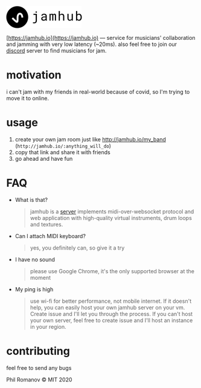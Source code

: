 <img src="./public/logo-full.svg">

[https://jamhub.io](https://jamhub.io) — service for musicians' collaboration and jamming with very low latency (~20ms). also feel free to join our [discord](https://discord.gg/W9juhMx) server to find musicians for jam.



# motivation

i can't jam with my friends in real-world because of covid, so I'm trying to move it to online.

# usage

1. create your own jam room just like http://jamhub.io/my_band (`http://jamhub.io/:anything_will_do`)
2. copy that link and share it with friends
3. go ahead and have fun

# FAQ

- What is that?
  > jamhub is a [server](https://github.com/fletcherist/jamhub/blob/master/jamhub.go) implements midi-over-websocket protocol and web application with high-quality virtual instruments, drum loops and textures.
- Can I attach MIDI keyboard?
  > yes, you definitely can, so give it a try
- I have no sound
  > please use Google Chrome, it's the only supported browser at the moment
- My ping is high
  > use wi-fi for better performance, not mobile internet. If it doesn't help, you can easily host your own jamhub server on your vm. Create issue and I'll let you through the process. If you can't host your own server, feel free to create issue and I'll host an instance in your region.

# contributing

feel free to send any bugs 
  
Phil Romanov © MIT 2020
